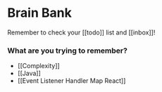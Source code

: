 # Brain Bank

Remember to check your [[todo]] list and [[inbox]]!

### What are you trying to remember?

- [[Complexity]]
- [[Java]]
- [[Event Listener Handler Map React]]
